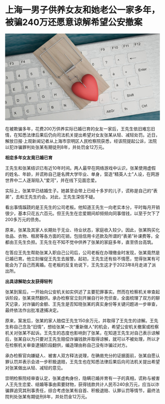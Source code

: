 # 上海一男子供养女友和她老公一家多年，被骗240万还愿意谅解希望公安撤案

![da7c334752d3b88ede6c185169ef0ca2.jpg](https://raw.githubusercontent.com/qqhsx/qqnews_image/main/2024/03/12/上海一男子供养女友和她老公一家多年，被骗240万还愿意谅解希望公安撤案/da7c334752d3b88ede6c185169ef0ca2.jpg)

在被欺骗多年，花费200万供养实际已婚已育的女友一家后，王先生依旧难忘旧情，在知悉法律后果后仍向司法机关提出希望对女友张某从轻、减轻处罚。近日，解放日报·上观新闻记者从上海市崇明区人民检察院获悉，经该院提起公诉，法院以犯诈骗罪判处张某有期徒刑8年，并处罚金12万元。

**相恋多年女友竟已婚已育**

王先生和张某结识已有近10年时间。两人最早在网络游戏中认识，张某使用虚假的姓名、年龄，并谎称自己是名牌大学毕业、单身，营造“精英人士”人设，在网游世界中二人逐渐陷入“爱河”，并在线下见面恋爱。

实际上，张某早已结婚生子。她甚至会带上已经十多岁的儿子，谎称是自己的“表弟”，去和王先生约会。对此，王先生深信不疑。

看出事情蹊跷的是王先生的公司老板。他知道王先生一向老实本分，平时每月开销很少，基本只花五六百元。但王先生在恋爱期间却频频向同事借钱，以至于欠下了200多万元的债务。

原来，张某及其家人长期处于无业、待业状态，家庭收入较少。因此，张某购买化妆品、衣物、租房等各方面的花销，包括信用卡还款及所谓的“表弟”补课费等，全都由王先生负担。王先生在不知不觉中供养了张某的家庭多年，直至债台高筑。

在答应王先生帮助张某入职自己公司后，公司老板在办理缴金时发现，张某竟然是已婚已育。他立刻催促王先生去报警。起初，王先生还有些不情愿，觉得张某有可能会为了自己而离婚。在老板的反复劝说下，王先生这才于2023年8月走进了派出所。

**出具谅解助女友获得轻判**

张某到案后，一开始向公安机关如实供述了主要犯罪事实。然而在检察机关审查起诉阶段，张某突然翻供。承办检察官立刻开展自行补充侦查，全面梳理了双方的聊天记录，对诈骗的金额、王先生是否知晓张某的真实身份等关键问题进一步审查，最终依法作出批准逮捕决定。

原来，案发后，张某的家人赔偿王先生150余万元，并取得了王先生的谅解。王先生称自己念及“旧情”，想给张某一次“重新做人”的机会，希望公安机关撤案或检察机关对张某不起诉。王先生的态度也影响到了张某，在知道王先生对自己表示谅解后，张某自以为只要对王先生赔偿诈骗钱款并取得谅解，就可以不被处理，所以才在检察机关审查逮捕阶段翻供，编造理由称自己没有诈骗过对方。

承办检察官向嫌疑人、被害人双方释法说理，在确凿充分的证据面前，张某自愿认罪认罚并表示会进一步积极退赔，王先生也在知悉法律后果后向司法机关提出希望对张某做出从轻、减轻的意见。

崇明检察院经审查认定，张某虚构身份，隐瞒已婚并育有一子的真相，谎称与被害人王先生恋爱、结婚等事由索要财物，获得钱款共计人民币240余万元，应当以诈骗罪追究其刑事责任，综合考虑张某有自首、积极退赔、认罪认罚等情节，最终法院判处张某有期徒刑8年，并处罚金12万元。

